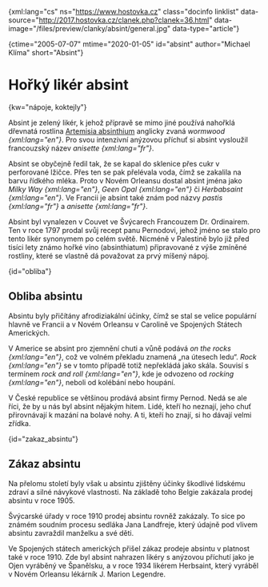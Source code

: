 
{xml:lang="cs" ns="https://www.hostovka.cz" class="docinfo linklist" data-source="http://2017.hostovka.cz/clanek.php?clanek=36.html" data-image="/files/preview/clanky/absint/general.jpg" data-type="article"}

{ctime="2005-07-07" mtime="2020-01-05" id="absint" author="Michael Klíma" short="Absint"}

# Hořký likér absint

<!-- generated attribute kw by user_udpatekw.sh on 2020-04-21, do not edit -->

{kw="nápoje, koktejly"}

Absint je zelený likér, k jehož přípravě se mimo jiné používá nahořklá dřevnatá rostlina [Artemisia absinthium][1] anglicky zvaná _wormwood {xml:lang="en"}_. Pro svou intenzivní anýzovou příchuť si absint vysloužil francouzský název _anisette {xml:lang="fr"}_.

Absint se obyčejně ředil tak, že se kapal do sklenice přes cukr v perforované lžičce. Přes ten se pak přelévala voda, čímž se zakalila na barvu řídkého mléka. Proto v Novém Orleansu dostal absint jména jako _Milky Way {xml:lang="en"}_, _Geen Opal {xml:lang="en"}_ či _Herbabsaint {xml:lang="en"}_. Ve Francii je absint také znám pod názvy _pastis {xml:lang="fr"}_ a _anisette {xml:lang="fr"}_.

Absint byl vynalezen v Couvet ve Švýcarech Francouzem Dr. Ordinairem. Ten v roce 1797 prodal svůj recept panu Pernodovi, jehož jméno se stalo pro tento likér synonymem po celém světě. Nicméně v Palestině bylo již před tisíci lety známo hořké víno (absinthiatum) připravované z výše zmíněné rostliny, které se vlastně dá považovat za prvý míšený nápoj.

{id="obliba"}

## Obliba absintu

Absintu byly přičítány afrodiziakální účinky, čímž se stal se velice populární hlavně ve Francii a v Novém Orleansu v Carolině ve Spojených Státech Amerických.

V Americe se absint pro zjemnění chuti a vůně podává _on the rocks {xml:lang="en"}_, což ve volném překladu znamená „na útesech ledu“. _Rock {xml:lang="en"}_ se v tomto případě totiž nepřekládá jako skála. Souvisí s termínem _rock and roll {xml:lang="en"}_, kde je odvozeno od _rocking {xml:lang="en"}_, neboli od kolébání nebo houpání.

V České republice se většinou prodává absint firmy Pernod. Nedá se ale říci, že by u nás byl absint nějakým hitem. Lidé, kteří ho neznají, jeho chuť přirovnávají k mazání na bolavé nohy. A ti, kteří ho znají, si ho dávají velmi zřídka.

{id="zakaz_absintu"}

## Zákaz absintu

Na přelomu století byly však u absintu zjištěny účinky škodlivé lidskému zdraví a silné návykové vlastnosti. Na základě toho Belgie zakázala prodej absintu v roce 1905.

Švýcarské úřady v roce 1910 prodej absintu rovněž zakázaly. To sice po známém soudním procesu sedláka Jana Landfreje, který údajně pod vlivem absintu zavraždil manželku a své děti.

Ve Spojených státech amerických přišel zákaz prodeje absintu v platnost také v roce 1910. Zde byl absint nahrazen likéry s anýzovou příchutí jako je Ojen vyráběný ve Španělsku, a v roce 1934 likérem Herbsaint, který vyráběl v Novém Orleansu lékárník J. Marion Legendre.

 [1]: https://en.wikipedia.org/wiki/Artemisia_absinthium

